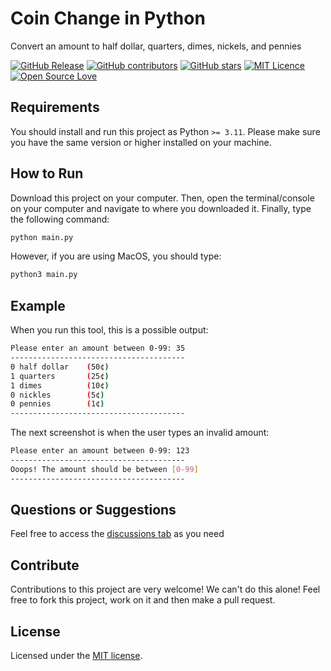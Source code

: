 # Coin Change in Python

Convert an amount to half dollar, quarters, dimes, nickels, and pennies

[![GitHub Release](https://img.shields.io/github/release/umf-iti-100/coin-change-in-python.svg)](https://github.com/umf-iti-100/coin-change-in-python/releases/latest)
[![GitHub contributors](https://img.shields.io/github/contributors/umf-iti-100/coin-change-in-python.svg)](https://github.com/umf-iti-100/coin-change-in-python/graphs/contributors)
[![GitHub stars](https://img.shields.io/github/stars/umf-iti-100/coin-change-in-python.svg)](https://github.com/umf-iti-100/coin-change-in-python)
[![MIT Licence](https://badges.frapsoft.com/os/mit/mit.svg?v=103)](https://opensource.org/licenses/mit-license.php)
[![Open Source Love](https://badges.frapsoft.com/os/v1/open-source.svg?v=103)](https://github.com/ellerbrock/open-source-badges/)

## Requirements

You should install and run this project as Python `>= 3.11`. Please make sure you have the same version or higher installed on your machine.

## How to Run

Download this project on your computer. Then, open the terminal/console on your computer and navigate to where you downloaded it. Finally, type the following command:

```bash
python main.py
```

However, if you are using MacOS, you should type:

```bash
python3 main.py
```

## Example

When you run this tool, this is a possible output:

```sh
Please enter an amount between 0-99: 35
---------------------------------------
0 half dollar    (50¢)
1 quarters       (25¢)
1 dimes          (10¢)
0 nickles        (5¢)
0 pennies        (1¢)
---------------------------------------
```

The next screenshot is when the user types an invalid amount:

```sh
Please enter an amount between 0-99: 123
---------------------------------------
Ooops! The amount should be between [0-99]
---------------------------------------
```


## Questions or Suggestions

Feel free to access the <a href="../../discussions">discussions tab</a> as you need

## Contribute

Contributions to this project are very welcome! We can't do this alone! Feel free to fork this project, work on it and then make a pull request.

## License

Licensed under the [MIT license](LICENSE).
